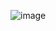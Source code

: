 ![image](https://user-images.githubusercontent.com/66035321/138337274-3ccf1048-569e-4bd8-b4e4-434af78c5d1c.png)
